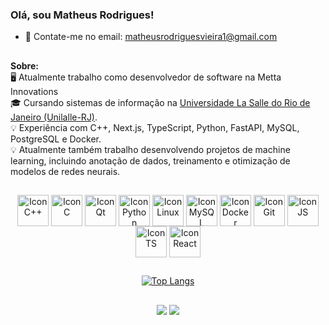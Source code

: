### Olá, sou Matheus Rodrigues!

- 💬 Contate-me no email: matheusrodriguesvieira1@gmail.com
  
##

  <b> Sobre: </b><br>
  🖥️ Atualmente trabalho como desenvolvedor de software na Metta Innovations <br>
  🎓 Cursando sistemas de informação na [Universidade La Salle do Rio de Janeiro (Unilalle-RJ)](https://www.unilasalle.edu.br/rj). <br>
  💡  Experiência com C++, Next.js, TypeScript, Python, FastAPI, MySQL, PostgreSQL e Docker. <br>
  💡  Atualmente também trabalho desenvolvendo projetos de machine learning, incluindo anotação de dados, treinamento e otimização de modelos de redes neurais.<br>

##

<div align = "center" style="display: inline_block">
  <img align="center" alt="Icon C++" width="50" src="https://cdn.jsdelivr.net/gh/devicons/devicon/icons/cplusplus/cplusplus-original.svg" />
  <img align="center" alt="Icon C" width="50" src="https://cdn.jsdelivr.net/gh/devicons/devicon@latest/icons/c/c-original.svg" />
  <img align="center" alt="Icon Qt" width="50" src="https://cdn.jsdelivr.net/gh/devicons/devicon/icons/qt/qt-original.svg" />
  <img align="center" alt="Icon Python" width="50" src="https://cdn.jsdelivr.net/gh/devicons/devicon@latest/icons/python/python-original.svg" />
  <img align="center" alt="Icon Linux" width="50" src="https://cdn.jsdelivr.net/gh/devicons/devicon/icons/linux/linux-original.svg" />
  <img align="center" alt="Icon MySQL" width="50" src="https://cdn.jsdelivr.net/gh/devicons/devicon/icons/mysql/mysql-original.svg" />
  <img align="center" alt="Icon Docker" width="50" src="https://cdn.jsdelivr.net/gh/devicons/devicon/icons/docker/docker-original.svg" />    
  <img align="center" alt="Icon Git" width="50" src="https://cdn.jsdelivr.net/gh/devicons/devicon/icons/git/git-original.svg" />
  <img align="center" alt="Icon JS" width="50" src="https://cdn.jsdelivr.net/gh/devicons/devicon/icons/javascript/javascript-original.svg" />
  <img align="center" alt="Icon TS" width="50" src="https://cdn.jsdelivr.net/gh/devicons/devicon/icons/typescript/typescript-original.svg" />
  <img align="center" alt="Icon React" width="50" src="https://cdn.jsdelivr.net/gh/devicons/devicon/icons/react/react-original.svg" /> 
</div> 

##

<div align="center">
  <a href="https://github.com/matheusrodrivi/github-readme-stats">
    <img src="https://github-readme-stats.vercel.app/api/top-langs/?username=matheusrodrivi&hide=Jupyter%20Notebook&layout=compact" alt="Top Langs" />
  </a>  
</div>

##

<div align= "center" style="display: inline_block"> 
  <a href="https://www.linkedin.com/in/matheusrodrivi/" target="_blank"><img src="https://img.shields.io/badge/LinkedIn-0077B5?style=for-the-badge&logo=linkedin&logoColor=white" target="_blank"></a>
  <a href="mailto:matheusvieirarodrigues1@gmail.com" target="_blank"><img src="https://img.shields.io/badge/-Gmail-%23333?style=for-the-badge&logo=gmail&logoColor=white" target="_blank"></a>
</div>
